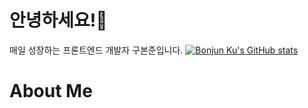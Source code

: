 # 안녕하세요!👋
매일 성장하는 프론트엔드 개발자 구본준입니다.
[![Bonjun Ku's GitHub stats](https://github-readme-stats.vercel.app/api?username=bonjunku)](https://github.com/anuraghazra/github-readme-stats)

# About Me
